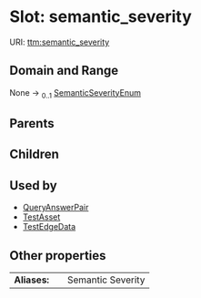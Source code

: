 
# Slot: semantic_severity




URI: [ttm:semantic_severity](https://w3id.org/TranslatorSRI/TranslatorTestingModel/semantic_severity)


## Domain and Range

None &#8594;  <sub>0..1</sub> [SemanticSeverityEnum](SemanticSeverityEnum.md)

## Parents


## Children


## Used by

 * [QueryAnswerPair](QueryAnswerPair.md)
 * [TestAsset](TestAsset.md)
 * [TestEdgeData](TestEdgeData.md)

## Other properties

|  |  |  |
| --- | --- | --- |
| **Aliases:** | | Semantic Severity |

